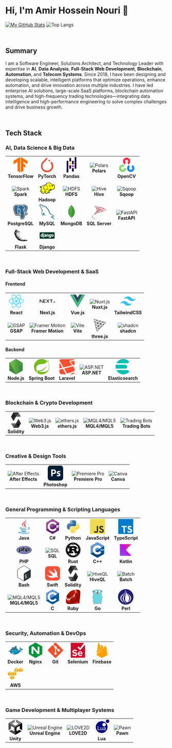 # Hi, I'm Amir Hossein Nouri 👋

[![My GitHub Stats](https://github-readme-stats.vercel.app/api?username=codedpro&include_all_commits=true&count_private=true&show_icons=true&hide_border=true&hide=prs&title_color=ed9004&icon_color=ed9004&bg_color=00000000&rank_icon=github&theme=dark)](https://github.com/codedpro)
![Top Langs](https://github-readme-stats.vercel.app/api/top-langs/?username=codedpro&layout=compact&title_color=ed9004&hide_border=true&icon_color=ed9004&bg_color=00000000&theme=dark)

<br />

## Summary

I am a Software Engineer, Solutions Architect, and Technology Leader with expertise in **AI**, **Data Analysis**, **Full-Stack Web Development**, **Blockchain**, **Automation**, and **Telecom Systems**. Since 2018, I have been designing and developing scalable, intelligent platforms that optimize operations, enhance automation, and drive innovation across multiple industries. I have led enterprise AI solutions, large-scale SaaS platforms, blockchain automation systems, and high-frequency trading technologies—integrating data intelligence and high-performance engineering to solve complex challenges and drive business growth.

<br />

## Tech Stack

### AI, Data Science & Big Data

<table>
  <tr>
    <td align="center"><img src="https://raw.githubusercontent.com/devicons/devicon/master/icons/tensorflow/tensorflow-original.svg" width="48" alt="TensorFlow"/><br/><b>TensorFlow</b></td>
    <td align="center"><img src="https://raw.githubusercontent.com/devicons/devicon/master/icons/pytorch/pytorch-original.svg" width="48" alt="PyTorch"/><br/><b>PyTorch</b></td>
    <td align="center"><img src="https://raw.githubusercontent.com/devicons/devicon/master/icons/pandas/pandas-original.svg" width="48" alt="Pandas"/><br/><b>Pandas</b></td>
    <td align="center"><img src="https://img.shields.io/badge/Polars-ed9004?style=flat-square" width="48" alt="Polars"/><br/><b>Polars</b></td>
    <td align="center"><img src="https://raw.githubusercontent.com/devicons/devicon/master/icons/opencv/opencv-original.svg" width="48" alt="OpenCV"/><br/><b>OpenCV</b></td>
  </tr>
  <tr>
    <td align="center"><img src="https://raw.githubusercontent.com/devicons/devicon/master/icons/apache-spark/apache-spark-original.svg" width="48" alt="Spark"/><br/><b>Spark</b></td>
    <td align="center"><img src="https://raw.githubusercontent.com/devicons/devicon/master/icons/hadoop/hadoop-original.svg" width="48" alt="Hadoop"/><br/><b>Hadoop</b></td>
    <td align="center"><img src="https://img.shields.io/badge/HDFS-ed9004?style=flat-square" width="48" alt="HDFS"/><br/><b>HDFS</b></td>
    <td align="center"><img src="https://img.shields.io/badge/Hive-ed9004?style=flat-square" width="48" alt="Hive"/><br/><b>Hive</b></td>
    <td align="center"><img src="https://img.shields.io/badge/Sqoop-ed9004?style=flat-square" width="48" alt="Sqoop"/><br/><b>Sqoop</b></td>
  </tr>
  <tr>
    <td align="center"><img src="https://raw.githubusercontent.com/devicons/devicon/master/icons/postgresql/postgresql-original.svg" width="48" alt="PostgreSQL"/><br/><b>PostgreSQL</b></td>
    <td align="center"><img src="https://raw.githubusercontent.com/devicons/devicon/master/icons/mysql/mysql-original.svg" width="48" alt="MySQL"/><br/><b>MySQL</b></td>
    <td align="center"><img src="https://raw.githubusercontent.com/devicons/devicon/master/icons/mongodb/mongodb-original.svg" width="48" alt="MongoDB"/><br/><b>MongoDB</b></td>
    <td align="center"><img src="https://raw.githubusercontent.com/devicons/devicon/master/icons/microsoftsqlserver/microsoftsqlserver-original.svg" width="48" alt="SQL Server"/><br/><b>SQL Server</b></td>
    <td align="center"><img src="https://img.shields.io/badge/FastAPI-ed9004?style=flat-square" width="48" alt="FastAPI"/><br/><b>FastAPI</b></td>
  </tr>
  <tr>
    <td align="center"><img src="https://raw.githubusercontent.com/devicons/devicon/master/icons/flask/flask-original.svg" width="48" alt="Flask"/><br/><b>Flask</b></td>
    <td align="center"><img src="https://raw.githubusercontent.com/devicons/devicon/master/icons/django/django-original.svg" width="48" alt="Django"/><br/><b>Django</b></td>
  </tr>
</table>

<br />

### Full-Stack Web Development & SaaS

#### Frontend

<table>
  <tr>
    <td align="center"><img src="https://raw.githubusercontent.com/devicons/devicon/master/icons/react/react-original.svg" width="48" alt="React"/><br/><b>React</b></td>
    <td align="center"><img src="https://raw.githubusercontent.com/devicons/devicon/master/icons/nextjs/nextjs-original-wordmark.svg" width="48" alt="Next.js"/><br/><b>Next.js</b></td>
    <td align="center"><img src="https://raw.githubusercontent.com/devicons/devicon/master/icons/vuejs/vuejs-original.svg" width="48" alt="Vue.js"/><br/><b>Vue.js</b></td>
    <td align="center"><img src="https://img.shields.io/badge/Nuxt.js-ed9004?style=flat-square" width="48" alt="Nuxt.js"/><br/><b>Nuxt.js</b></td>
    <td align="center"><img src="https://raw.githubusercontent.com/devicons/devicon/master/icons/tailwindcss/tailwindcss-plain.svg" width="48" alt="TailwindCSS"/><br/><b>TailwindCSS</b></td>
  </tr>
  <tr>
    <td align="center"><img src="https://img.shields.io/badge/GSAP-ed9004?style=flat-square" width="48" alt="GSAP"/><br/><b>GSAP</b></td>
    <td align="center"><img src="https://img.shields.io/badge/FramerMotion-ed9004?style=flat-square" width="48" alt="Framer Motion"/><br/><b>Framer Motion</b></td>
    <td align="center"><img src="https://vitejs.dev/logo.svg" width="48" alt="Vite"/><br/><b>Vite</b></td>
    <td align="center"><img src="https://raw.githubusercontent.com/devicons/devicon/master/icons/threejs/threejs-original.svg" width="48" alt="three.js"/><br/><b>three.js</b></td>
    <td align="center"><img src="https://img.shields.io/badge/shadcn-ed9004?style=flat-square" width="48" alt="shadcn"/><br/><b>shadcn</b></td>
  </tr>
</table>

#### Backend

<table>
  <tr>
    <td align="center"><img src="https://raw.githubusercontent.com/devicons/devicon/master/icons/nodejs/nodejs-original.svg" width="48" alt="Node.js"/><br/><b>Node.js</b></td>
    <td align="center"><img src="https://raw.githubusercontent.com/devicons/devicon/master/icons/spring/spring-original.svg" width="48" alt="Spring Boot"/><br/><b>Spring Boot</b></td>
    <td align="center"><img src="https://raw.githubusercontent.com/devicons/devicon/master/icons/laravel/laravel-plain.svg" width="48" alt="Laravel"/><br/><b>Laravel</b></td>
    <td align="center"><img src="https://raw.githubusercontent.com/devicons/devicon/master/icons/aspnetcore/aspnetcore-original.svg" width="48" alt="ASP.NET"/><br/><b>ASP.NET</b></td>
    <td align="center"><img src="https://raw.githubusercontent.com/devicons/devicon/master/icons/elasticsearch/elasticsearch-plain.svg" width="48" alt="Elasticsearch"/><br/><b>Elasticsearch</b></td>
  </tr>
</table>

<br />

### Blockchain & Crypto Development

<table>
  <tr>
    <td align="center"><img src="https://raw.githubusercontent.com/devicons/devicon/master/icons/solidity/solidity-original.svg" width="48" alt="Solidity"/><br/><b>Solidity</b></td>
    <td align="center"><img src="https://img.shields.io/badge/Web3.js-ed9004?style=flat-square" width="48" alt="Web3.js"/><br/><b>Web3.js</b></td>
    <td align="center"><img src="https://img.shields.io/badge/ethers.js-ed9004?style=flat-square" width="48" alt="ethers.js"/><br/><b>ethers.js</b></td>
    <td align="center"><img src="https://img.shields.io/badge/MQL4/MQL5-ed9004?style=flat-square" width="48" alt="MQL4/MQL5"/><br/><b>MQL4/MQL5</b></td>
    <td align="center"><img src="https://img.shields.io/badge/TradingBots-ed9004?style=flat-square" width="48" alt="Trading Bots"/><br/><b>Trading Bots</b></td>
  </tr>
</table>

<br />

### Creative & Design Tools

<table>
  <tr>
    <td align="center"><img src="https://img.shields.io/badge/AfterEffects-ed9004?style=flat-square" width="48" alt="After Effects"/><br/><b>After Effects</b></td>
    <td align="center"><img src="https://raw.githubusercontent.com/devicons/devicon/master/icons/photoshop/photoshop-plain.svg" width="48" alt="Photoshop"/><br/><b>Photoshop</b></td>
    <td align="center"><img src="https://img.shields.io/badge/PremierePro-ed9004?style=flat-square" width="48" alt="Premiere Pro"/><br/><b>Premiere Pro</b></td>
    <td align="center"><img src="https://img.shields.io/badge/Canva-ed9004?style=flat-square" width="48" alt="Canva"/><br/><b>Canva</b></td>
  </tr>
</table>

<br />

### General Programming & Scripting Languages

<table>
  <tr>
    <td align="center"><img src="https://raw.githubusercontent.com/devicons/devicon/master/icons/java/java-original.svg" width="48" alt="Java"/><br/><b>Java</b></td>
    <td align="center"><img src="https://raw.githubusercontent.com/devicons/devicon/master/icons/csharp/csharp-original.svg" width="48" alt="C#"/><br/><b>C#</b></td>
    <td align="center"><img src="https://raw.githubusercontent.com/devicons/devicon/master/icons/python/python-original.svg" width="48" alt="Python"/><br/><b>Python</b></td>
    <td align="center"><img src="https://raw.githubusercontent.com/devicons/devicon/master/icons/javascript/javascript-original.svg" width="48" alt="JavaScript"/><br/><b>JavaScript</b></td>
    <td align="center"><img src="https://raw.githubusercontent.com/devicons/devicon/master/icons/typescript/typescript-original.svg" width="48" alt="TypeScript"/><br/><b>TypeScript</b></td>
  </tr>
  <tr>
    <td align="center"><img src="https://raw.githubusercontent.com/devicons/devicon/master/icons/php/php-original.svg" width="48" alt="PHP"/><br/><b>PHP</b></td>
    <td align="center"><img src="https://img.shields.io/badge/SQL-ed9004?style=flat-square" width="48" alt="SQL"/><br/><b>SQL</b></td>
    <td align="center"><img src="https://raw.githubusercontent.com/devicons/devicon/master/icons/rust/rust-plain.svg" width="48" alt="Rust"/><br/><b>Rust</b></td>
    <td align="center"><img src="https://raw.githubusercontent.com/devicons/devicon/master/icons/cplusplus/cplusplus-original.svg" width="48" alt="C++"/><br/><b>C++</b></td>
    <td align="center"><img src="https://raw.githubusercontent.com/devicons/devicon/master/icons/kotlin/kotlin-original.svg" width="48" alt="Kotlin"/><br/><b>Kotlin</b></td>
  </tr>
  <tr>
    <td align="center"><img src="https://raw.githubusercontent.com/devicons/devicon/master/icons/bash/bash-original.svg" width="48" alt="Bash"/><br/><b>Bash</b></td>
    <td align="center"><img src="https://raw.githubusercontent.com/devicons/devicon/master/icons/swift/swift-original.svg" width="48" alt="Swift"/><br/><b>Swift</b></td>
    <td align="center"><img src="https://raw.githubusercontent.com/devicons/devicon/master/icons/solidity/solidity-original.svg" width="48" alt="Solidity"/><br/><b>Solidity</b></td>
    <td align="center"><img src="https://img.shields.io/badge/HiveQL-ed9004?style=flat-square" width="48" alt="HiveQL"/><br/><b>HiveQL</b></td>
    <td align="center"><img src="https://img.shields.io/badge/Batch-ed9004?style=flat-square" width="48" alt="Batch"/><br/><b>Batch</b></td>
  </tr>
  <tr>
    <td align="center"><img src="https://img.shields.io/badge/MQL4/MQL5-ed9004?style=flat-square" width="48" alt="MQL4/MQL5"/><br/><b>MQL4/MQL5</b></td>
    <td align="center"><img src="https://raw.githubusercontent.com/devicons/devicon/master/icons/c/c-original.svg" width="48" alt="C"/><br/><b>C</b></td>
    <td align="center"><img src="https://raw.githubusercontent.com/devicons/devicon/master/icons/ruby/ruby-original.svg" width="48" alt="Ruby"/><br/><b>Ruby</b></td>
    <td align="center"><img src="https://raw.githubusercontent.com/devicons/devicon/master/icons/go/go-original.svg" width="48" alt="Go"/><br/><b>Go</b></td>
    <td align="center"><img src="https://raw.githubusercontent.com/devicons/devicon/master/icons/perl/perl-original.svg" width="48" alt="Perl"/><br/><b>Perl</b></td>
  </tr>
</table>

<br />

### Security, Automation & DevOps

<table>
  <tr>
    <td align="center"><img src="https://raw.githubusercontent.com/devicons/devicon/master/icons/docker/docker-original.svg" width="48" alt="Docker"/><br/><b>Docker</b></td>
    <td align="center"><img src="https://raw.githubusercontent.com/devicons/devicon/master/icons/nginx/nginx-original.svg" width="48" alt="Nginx"/><br/><b>Nginx</b></td>
    <td align="center"><img src="https://raw.githubusercontent.com/devicons/devicon/master/icons/git/git-original.svg" width="48" alt="Git"/><br/><b>Git</b></td>
    <td align="center"><img src="https://raw.githubusercontent.com/devicons/devicon/master/icons/selenium/selenium-original.svg" width="48" alt="Selenium"/><br/><b>Selenium</b></td>
    <td align="center"><img src="https://raw.githubusercontent.com/devicons/devicon/master/icons/firebase/firebase-plain.svg" width="48" alt="Firebase"/><br/><b>Firebase</b></td>
  </tr>
  <tr>
    <td align="center"><img src="https://raw.githubusercontent.com/devicons/devicon/master/icons/amazonwebservices/amazonwebservices-original.svg" width="48" alt="AWS"/><br/><b>AWS</b></td>
  </tr>
</table>

<br />

### Game Development & Multiplayer Systems

<table>
  <tr>
    <td align="center"><img src="https://raw.githubusercontent.com/devicons/devicon/master/icons/unity/unity-original.svg" width="48" alt="Unity"/><br/><b>Unity</b></td>
    <td align="center"><img src="https://img.shields.io/badge/UnrealEngine-ed9004?style=flat-square" width="48" alt="Unreal Engine"/><br/><b>Unreal Engine</b></td>
    <td align="center"><img src="https://img.shields.io/badge/LOVE2D-ed9004?style=flat-square" width="48" alt="LOVE2D"/><br/><b>LOVE2D</b></td>
    <td align="center"><img src="https://raw.githubusercontent.com/devicons/devicon/master/icons/lua/lua-original.svg" width="48" alt="Lua"/><br/><b>Lua</b></td>
    <td align="center"><img src="https://img.shields.io/badge/Pawn-ed9004?style=flat-square" width="48" alt="Pawn"/><br/><b>Pawn</b></td>
  </tr>
</table>
